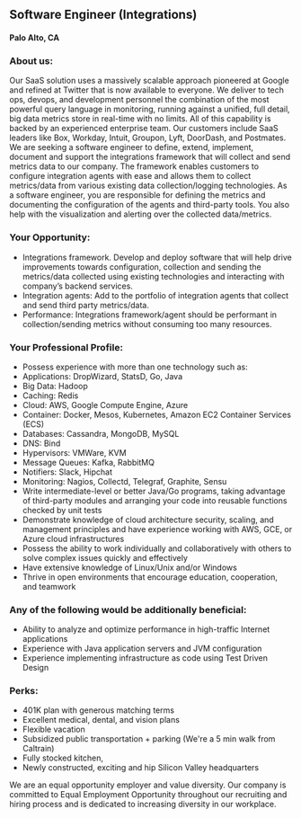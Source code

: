 ## Software Engineer (Integrations)
#### Palo Alto, CA

### About us:
Our SaaS solution uses a massively scalable approach pioneered at Google and refined at Twitter that is now available to everyone. We deliver to tech ops, devops, and development personnel the combination of the most powerful query language in monitoring, running against a unified, full detail, big data metrics store in real-time with no limits. All of this capability is backed by an experienced enterprise team. Our customers include SaaS leaders like Box, Workday, Intuit, Groupon, Lyft, DoorDash, and Postmates.
We are seeking a software engineer to define, extend, implement, document and support the integrations framework that will collect and send metrics data to our company. The framework enables customers to configure integration agents with ease and allows them to collect metrics/data from various existing data collection/logging technologies. As a software engineer, you are responsible for defining the metrics and documenting the configuration of the agents and third-party tools. You also help with the visualization and alerting over the collected data/metrics.

### Your Opportunity:
+	Integrations framework. Develop and deploy software that will help drive improvements towards configuration, collection and sending the metrics/data collected using existing technologies and interacting with company’s backend services.
+	Integration agents: Add to the portfolio of integration agents that collect and send third party metrics/data.
+	Performance: Integrations framework/agent should be performant in collection/sending metrics without consuming too many resources.

### Your Professional Profile:
+	Possess experience with more than one technology such as:
+	Applications: DropWizard, StatsD, Go, Java
+	Big Data: Hadoop
+	Caching: Redis
+	Cloud: AWS, Google Compute Engine, Azure
+	Container: Docker, Mesos, Kubernetes, Amazon EC2 Container Services (ECS)
+	Databases: Cassandra, MongoDB, MySQL
+	DNS: Bind
+	Hypervisors: VMWare, KVM
+	Message Queues: Kafka, RabbitMQ
+	Notifiers: Slack, Hipchat
+	Monitoring: Nagios, Collectd, Telegraf, Graphite, Sensu
+	Write intermediate-level or better Java/Go programs, taking advantage of third-party modules and arranging your code into reusable functions checked by unit tests
+	Demonstrate knowledge of cloud architecture security, scaling, and management principles and have experience working with AWS, GCE, or Azure cloud infrastructures
+	Possess the ability to work individually and collaboratively with others to solve complex issues quickly and effectively
+	Have extensive knowledge of Linux/Unix and/or Windows
+	Thrive in open environments that encourage education, cooperation, and teamwork

### Any of the following would be additionally beneficial:
+	Ability to analyze and optimize performance in high-traffic Internet applications
+	Experience with Java application servers and JVM configuration
+	Experience implementing infrastructure as code using Test Driven Design

### Perks:
+	401K plan with generous matching terms
+	Excellent medical, dental, and vision plans
+	Flexible vacation
+	Subsidized public transportation + parking (We're a 5 min walk from Caltrain)
+	Fully stocked kitchen,
+	Newly constructed, exciting and hip Silicon Valley headquarters

We are an equal opportunity employer and value diversity. Our company is committed to Equal Employment Opportunity throughout our recruiting and hiring process and is dedicated to increasing diversity in our workplace.
